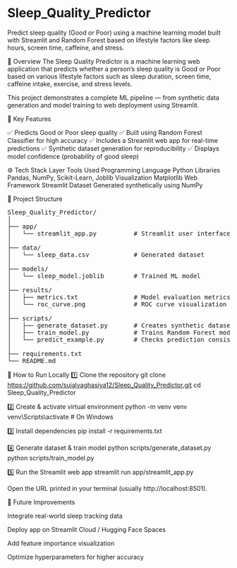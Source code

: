 # Sleep_Quality_Predictor
Predict sleep quality (Good or Poor) using a machine learning model built with Streamlit and Random Forest based on lifestyle factors like sleep hours, screen time, caffeine, and stress.

🧠 Overview
The Sleep Quality Predictor is a machine learning web application that predicts whether a person’s sleep quality is Good or Poor based on various lifestyle factors such as sleep duration, screen time, caffeine intake, exercise, and stress levels.

This project demonstrates a complete ML pipeline — from synthetic data generation and model training to web deployment using Streamlit.

🌙 Key Features

✅ Predicts Good or Poor sleep quality
✅ Built using Random Forest Classifier for high accuracy
✅ Includes a Streamlit web app for real-time predictions
✅ Synthetic dataset generation for reproducibility
✅ Displays model confidence (probability of good sleep)

⚙️ Tech Stack
Layer	Tools Used
Programming Language	Python
Libraries	Pandas, NumPy, Scikit-Learn, Joblib
Visualization	Matplotlib
Web Framework	Streamlit
Dataset	Generated synthetically using NumPy

📂 Project Structure
<pre>
Sleep_Quality_Predictor/
│
├── app/
│   └── streamlit_app.py          # Streamlit user interface
│
├── data/
│   └── sleep_data.csv            # Generated dataset
│
├── models/
│   └── sleep_model.joblib        # Trained ML model
│
├── results/
│   ├── metrics.txt               # Model evaluation metrics
│   └── roc_curve.png             # ROC curve visualization
│
├── scripts/
│   ├── generate_dataset.py       # Creates synthetic dataset
│   ├── train_model.py            # Trains Random Forest model
│   └── predict_example.py        # Checks prediction consistency
│
├── requirements.txt
└── README.md
</pre>

🚀 How to Run Locally
1️⃣ Clone the repository
git clone https://github.com/sujalvaghasiya12/Sleep_Quality_Predictor.git
cd Sleep_Quality_Predictor

2️⃣ Create & activate virtual environment
python -m venv venv
venv\Scripts\activate   # On Windows

3️⃣ Install dependencies
pip install -r requirements.txt

4️⃣ Generate dataset & train model
python scripts/generate_dataset.py
python scripts/train_model.py

5️⃣ Run the Streamlit web app
streamlit run app/streamlit_app.py


Open the URL printed in your terminal (usually http://localhost:8501).

🧩 Future Improvements

Integrate real-world sleep tracking data

Deploy app on Streamlit Cloud / Hugging Face Spaces

Add feature importance visualization

Optimize hyperparameters for higher accuracy
